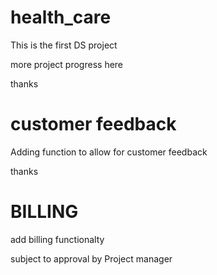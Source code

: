 # health_care
This is the first DS project

more project progress here

thanks

# customer feedback

Adding function to allow for customer feedback

thanks

# BILLING

add billing functionalty

subject to approval by Project manager


